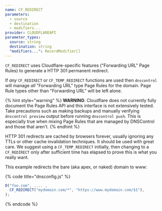 ```yaml
---
name: CF_REDIRECT
parameters:
  - source
  - destination
  - modifiers...
provider: CLOUDFLAREAPI
parameter_types:
  source: string
  destination: string
  "modifiers...": RecordModifier[]
---
```


`CF_REDIRECT` uses Cloudflare-specific features ("Forwarding URL" Page Rules) to
generate a HTTP 301 permanent redirect.

If _any_ `CF_REDIRECT` or `CF_TEMP_REDIRECT` functions are used then
`dnscontrol` will manage _all_ "Forwarding URL" type Page Rules for the domain.
Page Rule types other than "Forwarding URL” will be left alone.

{% hint style="warning" %}
**WARNING**: Cloudflare does not currently fully document the Page Rules API and
this interface is not extensively tested. Take precautions such as making
backups and manually verifying `dnscontrol preview` output before running
`dnscontrol push`. This is especially true when mixing Page Rules that are
managed by DNSControl and those that aren't.
{% endhint %}

HTTP 301 redirects are cached by browsers forever, usually ignoring any TTLs or
other cache invalidation techniques. It should be used with great care. We
suggest using a `CF_TEMP_REDIRECT` initially, then changing to a `CF_REDIRECT`
only after sufficient time has elapsed to prove this is what you really want.

This example redirects the bare (aka apex, or naked) domain to www:

{% code title="dnsconfig.js" %}
```javascript
D("foo.com", .... ,
  CF_REDIRECT("mydomain.com/*", "https://www.mydomain.com/$1"),
);
```
{% endcode %}

